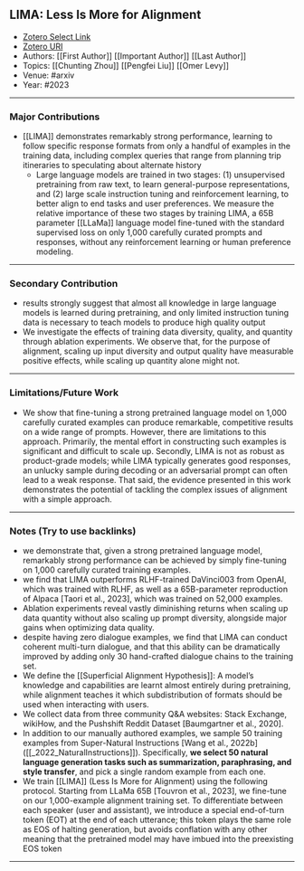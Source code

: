 LIMA: Less Is More for Alignment
---
- [Zotero Select Link](zotero://select/groups/2480461/items/8HSRSDKE)
- [Zotero URI](https://www.zotero.org/groups/2480461/items/8HSRSDKE)
- Authors: [[First Author]] [[Important Author]] [[Last Author]] 
- Topics: [[Chunting Zhou]] [[Pengfei Liu]] [[Omer Levy]]
- Venue: #arxiv
- Year: #2023

---
### Major Contributions
- [[LIMA]] demonstrates remarkably strong performance, learning to follow specific response formats from only a handful of examples in the training data, including complex queries that range from planning trip itineraries to speculating about alternate history
	- Large language models are trained in two stages: (1) unsupervised pretraining from raw text, to learn general-purpose representations, and (2) large scale instruction tuning and reinforcement learning, to better align to end tasks and user preferences. We measure the relative importance of these two stages by training LIMA, a 65B parameter [[LLaMa]] language model fine-tuned with the standard supervised loss on only 1,000 carefully curated prompts and responses, without any reinforcement learning or human preference modeling.
---
### Secondary Contribution
- results strongly suggest that almost all knowledge in large language models is learned during pretraining, and only limited instruction tuning data is necessary to teach models to produce high quality output
- We investigate the effects of training data diversity, quality, and quantity through ablation experiments. We observe that, for the purpose of alignment, scaling up input diversity and output quality have measurable positive effects, while scaling up quantity alone might not.
---
### Limitations/Future Work
- We show that fine-tuning a strong pretrained language model on 1,000 carefully curated examples can produce remarkable, competitive results on a wide range of prompts. However, there are limitations to this approach. Primarily, the mental effort in constructing such examples is significant and difficult to scale up. Secondly, LIMA is not as robust as product-grade models; while LIMA typically generates good responses, an unlucky sample during decoding or an adversarial prompt can often lead to a weak response. That said, the evidence presented in this work demonstrates the potential of tackling the complex issues of alignment with a simple approach.
---
### Notes (Try to use backlinks)
- we demonstrate that, given a strong pretrained language model, remarkably strong performance can be achieved by simply fine-tuning on 1,000 carefully curated training examples.
- we find that LIMA outperforms RLHF-trained DaVinci003 from OpenAI, which was trained with RLHF, as well as a 65B-parameter reproduction of Alpaca [Taori et al., 2023], which was trained on 52,000 examples.
- Ablation experiments reveal vastly diminishing returns when scaling up data quantity without also scaling up prompt diversity, alongside major gains when optimizing data quality.
- despite having zero dialogue examples, we find that LIMA can conduct coherent multi-turn dialogue, and that this ability can be dramatically improved by adding only 30 hand-crafted dialogue chains to the training set.
- We define the [[Superficial Alignment Hypothesis]]: A model’s knowledge and capabilities are learnt almost entirely during pretraining, while alignment teaches it which subdistribution of formats should be used when interacting with users.
- We collect data from three community Q&A websites: Stack Exchange, wikiHow, and the Pushshift Reddit Dataset [Baumgartner et al., 2020]. 
- In addition to our manually authored examples, we sample 50 training examples from Super-Natural Instructions [Wang et al., 2022b] ([[_2022_NaturalInstructions]]). Specifically, **we select 50 natural language generation tasks such as summarization, paraphrasing, and style transfer**, and pick a single random example from each one.
- We train [[LIMA]] (Less Is More for Alignment) using the following protocol. Starting from LLaMa 65B [Touvron et al., 2023], we fine-tune on our 1,000-example alignment training set. To differentiate between each speaker (user and assistant), we introduce a special end-of-turn token (EOT) at the end of each utterance; this token plays the same role as EOS of halting generation, but avoids conflation with any other meaning that the pretrained model may have imbued into the preexisting EOS token
---
